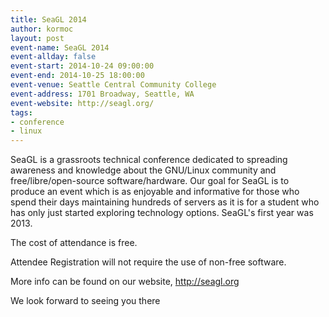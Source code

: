 ```yaml
---
title: SeaGL 2014
author: kormoc
layout: post
event-name: SeaGL 2014
event-allday: false
event-start: 2014-10-24 09:00:00
event-end: 2014-10-25 18:00:00
event-venue: Seattle Central Community College
event-address: 1701 Broadway, Seattle, WA
event-website: http://seagl.org/
tags:
- conference
- linux
---
```


SeaGL is a grassroots technical conference dedicated to spreading awareness and
knowledge about the GNU/Linux community and free/libre/open-source
software/hardware. Our goal for SeaGL is to produce an event which is as
enjoyable and informative for those who spend their days maintaining hundreds
of servers as it is for a student who has only just started exploring
technology options. SeaGL's first year was 2013.

The cost of attendance is free.

Attendee Registration will not require the use of non-free software.

More info can be found on our website, http://seagl.org

We look forward to seeing you there
